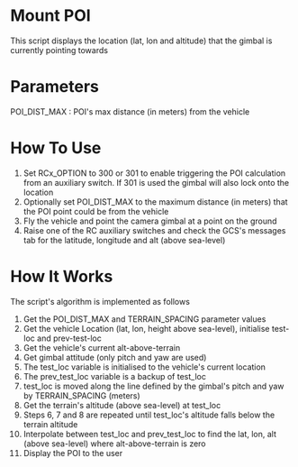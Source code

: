 # Mount POI

This script displays the location (lat, lon and altitude) that the gimbal is currently pointing towards

# Parameters

POI_DIST_MAX : POI's max distance (in meters) from the vehicle

# How To Use

1. Set RCx_OPTION to 300 or 301 to enable triggering the POI calculation from an auxiliary switch.  If 301 is used the gimbal will also lock onto the location
2. Optionally set POI_DIST_MAX to the maximum distance (in meters) that the POI point could be from the vehicle
3. Fly the vehicle and point the camera gimbal at a point on the ground
4. Raise one of the RC auxiliary switches and check the GCS's messages tab for the latitude, longitude and alt (above sea-level)

# How It Works

The script's algorithm is implemented as follows

1. Get the POI_DIST_MAX and TERRAIN_SPACING parameter values
2. Get the vehicle Location (lat, lon, height above sea-level), initialise test-loc and prev-test-loc
3. Get the vehicle's current alt-above-terrain
4. Get gimbal attitude (only pitch and yaw are used)
5. The test_loc variable is initialised to the vehicle's current location
6. The prev_test_loc variable is a backup of test_loc
7. test_loc is moved along the line defined by the gimbal's pitch and yaw by TERRAIN_SPACING (meters)
8. Get the terrain's altitude (above sea-level) at test_loc
9. Steps 6, 7 and 8 are repeated until test_loc's altitude falls below the terrain altitude
10. Interpolate between test_loc and prev_test_loc to find the lat, lon, alt (above sea-level) where alt-above-terrain is zero
11. Display the POI to the user
